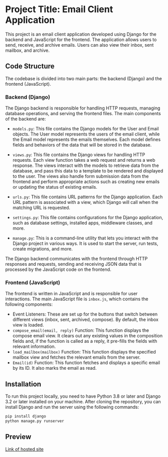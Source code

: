 # Project Title: Email Client Application

This project is an email client application developed using Django for the backend and JavaScript for the frontend. The application allows users to send, receive, and archive emails. Users can also view their inbox, sent mailbox, and archive.

## Code Structure

The codebase is divided into two main parts: the backend (Django) and the frontend (JavaScript).

### Backend (Django)

The Django backend is responsible for handling HTTP requests, managing database operations, and serving the frontend files. The main components of the backend are:

- `models.py`: This file contains the Django models for the User and Email objects. The User model represents the users of the email client, while the Email model represents the emails themselves. Each model defines fields and behaviors of the data that will be stored in the database.

- `views.py`: This file contains the Django views for handling HTTP requests. Each view function takes a web request and returns a web response. The views interact with the models to retrieve data from the database, and pass this data to a template to be rendered and displayed to the user. The views also handle form submission data from the frontend and perform appropriate actions such as creating new emails or updating the status of existing emails.

- `urls.py`: This file contains URL patterns for the Django application. Each URL pattern is associated with a view, which Django will call when the matching URL is requested.

- `settings.py`: This file contains configurations for the Django application, such as database settings, installed apps, middleware classes, and more.

- `manage.py`: This is a command-line utility that lets you interact with the Django project in various ways. It is used to start the server, run tests, create migrations, and more.

The Django backend communicates with the frontend through HTTP responses and requests, sending and receiving JSON data that is processed by the JavaScript code on the frontend.

### Frontend (JavaScript)

The frontend is written in JavaScript and is responsible for user interactions. The main JavaScript file is `inbox.js`, which contains the following components:

- Event Listeners: These are set up for the buttons that switch between different views (inbox, sent, archived, compose). By default, the inbox view is loaded.
- `compose_email(email, reply)` Function: This function displays the compose email view. It clears out any existing values in the composition fields and, if the function is called as a reply, it pre-fills the fields with relevant information.
- `load_mailbox(mailbox)` Function: This function displays the specified mailbox view and fetches the relevant emails from the server.
- `Email(id)` Function: This function fetches and displays a specific email by its ID. It also marks the email as read.

## Installation

To run this project locally, you need to have Python 3.8 or later and Django 3.2 or later installed on your machine. After cloning the repository, you can install Django and run the server using the following commands:

```bash
pip install django
python manage.py runserver
```

## Preview 
[Link of hosted site](https://ziadomar.pythonanywhere.com/login?next=/)